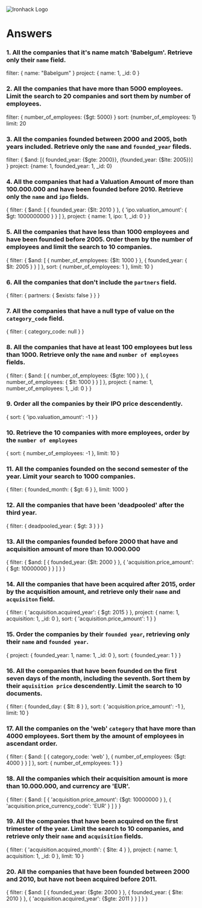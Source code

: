 ![Ironhack Logo](https://i.imgur.com/1QgrNNw.png)

# Answers

### 1. All the companies that it's name match 'Babelgum'. Retrieve only their `name` field.

filter: { name: "Babelgum" }
project: { name: 1, \_id: 0 }

### 2. All the companies that have more than 5000 employees. Limit the search to 20 companies and sort them by **number of employees**.

filter: { number_of_employees: {\$gt: 5000} }
sort: {number_of_employees: 1}
limit: 20

### 3. All the companies founded between 2000 and 2005, both years included. Retrieve only the `name` and `founded_year` fileds.

filter: { $and: [{ founded_year: {$gte: 2000}}, {founded_year: {\$lte: 2005}}] }
project: {name: 1, founded_year: 1, \_id: 0}

### 4. All the companies that had a Valuation Amount of more than 100.000.000 and have been founded before 2010. Retrieve only the `name` and `ipo` fields.

{
filter: {
$and: [
   {
    founded_year: {$lt: 2010
}
},
{
'ipo.valuation_amount': {
\$gt: 1000000000
}
}
]
},
project: {
name: 1,
ipo: 1,
\_id: 0
}
}

### 5. All the companies that have less than 1000 employees and have been founded before 2005. Order them by the number of employees and limit the search to 10 companies.

{
filter: {
$and: [
   {
    number_of_employees: {$lt: 1000
}
},
{
founded_year: {
\$lt: 2005
}
}
]
},
sort: {
number_of_employees: 1
},
limit: 10
}

### 6. All the companies that don't include the `partners` field.

{
filter: {
partners: {
\$exists: false
}
}
}

### 7. All the companies that have a null type of value on the `category_code` field.

{
filter: {
category_code: null
}
}

### 8. All the companies that have at least 100 employees but less than 1000. Retrieve only the `name` and `number of employees` fields.

{
filter: {
$and: [
   {
    number_of_employees: {$gte: 100
}
},
{
number_of_employees: {
\$lt: 1000
}
}
]
},
project: {
name: 1,
number_of_employees: 1,
\_id: 0
}
}

### 9. Order all the companies by their IPO price descendently.

{
sort: {
'ipo.valuation_amount': -1
}
}

### 10. Retrieve the 10 companies with more employees, order by the `number of employees`

{
sort: {
number_of_employees: -1
},
limit: 10
}

### 11. All the companies founded on the second semester of the year. Limit your search to 1000 companies.

{
filter: {
founded_month: {
\$gt: 6
}
},
limit: 1000
}

### 12. All the companies that have been 'deadpooled' after the third year.

{
filter: {
deadpooled_year: {
\$gt: 3
}
}
}

### 13. All the companies founded before 2000 that have and acquisition amount of more than 10.000.000

{
filter: {
$and: [
   {
    founded_year: {$lt: 2000
}
},
{
'acquisition.price_amount': {
\$gt: 10000000
}
}
]
}
}

### 14. All the companies that have been acquired after 2015, order by the acquisition amount, and retrieve only their `name` and `acquisiton` field.

{
filter: {
'acquisition.acquired_year': {
\$gt: 2015
}
},
project: {
name: 1,
acquisition: 1,
\_id: 0
},
sort: {
'acquisition.price_amount': 1
}
}

### 15. Order the companies by their `founded year`, retrieving only their `name` and `founded year`.

{
project: {
founded_year: 1,
name: 1,
\_id: 0
},
sort: {
founded_year: 1
}
}

### 16. All the companies that have been founded on the first seven days of the month, including the seventh. Sort them by their `aquisition price` descendently. Limit the search to 10 documents.

{
filter: {
founded_day: {
\$lt: 8
}
},
sort: {
'acquisition.price_amount': -1
},
limit: 10
}

### 17. All the companies on the 'web' `category` that have more than 4000 employees. Sort them by the amount of employees in ascendant order.

{
filter: {
$and: [
   {
    category_code: 'web'
   },
   {
    number_of_employees: {$gt: 4000
}
}
]
},
sort: {
number_of_employees: 1
}
}

### 18. All the companies which their acquisition amount is more than 10.000.000, and currency are 'EUR'.

{
filter: {
$and: [
   {
    'acquisition.price_amount': {$gt: 10000000
}
},
{
'acquisition.price_currency_code': 'EUR'
}
]
}
}

### 19. All the companies that have been acquired on the first trimester of the year. Limit the search to 10 companies, and retrieve only their `name` and `acquisition` fields.

{
filter: {
'acquisition.acquired_month': {
\$lte: 4
}
},
project: {
name: 1,
acquisition: 1,
\_id: 0
},
limit: 10
}

### 20. All the companies that have been founded between 2000 and 2010, but have not been acquired before 2011.

{
filter: {
$and: [
   {
    founded_year: {$gte: 2000
}
},
{
founded_year: {
$lte: 2010
    }
   },
   {
    'acquisition.acquired_year': {$gte: 2011
}
}
]
}
}
